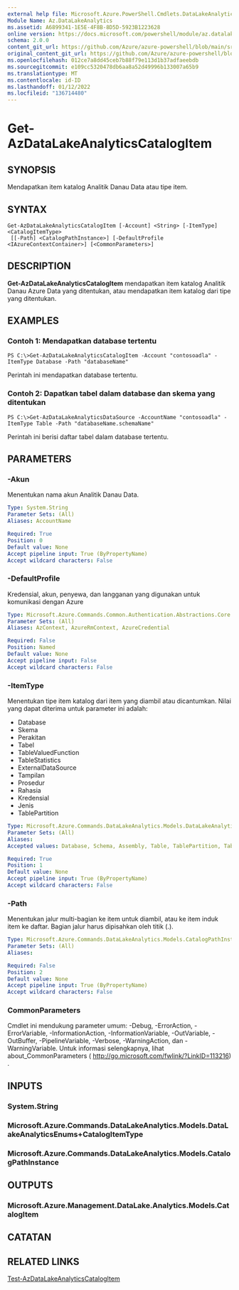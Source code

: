 ```yaml
---
external help file: Microsoft.Azure.PowerShell.Cmdlets.DataLakeAnalytics.dll-Help.xml
Module Name: Az.DataLakeAnalytics
ms.assetid: A6899341-1E5E-4F8B-8D5D-5923B1223628
online version: https://docs.microsoft.com/powershell/module/az.datalakeanalytics/get-azdatalakeanalyticscatalogitem
schema: 2.0.0
content_git_url: https://github.com/Azure/azure-powershell/blob/main/src/DataLakeAnalytics/DataLakeAnalytics/help/Get-AzDataLakeAnalyticsCatalogItem.md
original_content_git_url: https://github.com/Azure/azure-powershell/blob/main/src/DataLakeAnalytics/DataLakeAnalytics/help/Get-AzDataLakeAnalyticsCatalogItem.md
ms.openlocfilehash: 012ce7a8dd45ceb7b88f79e113d1b37adfaeebdb
ms.sourcegitcommit: e109cc5320478db6aa8a52d49996b133007a65b9
ms.translationtype: MT
ms.contentlocale: id-ID
ms.lasthandoff: 01/12/2022
ms.locfileid: "136714480"
---
```

# Get-AzDataLakeAnalyticsCatalogItem

## SYNOPSIS
Mendapatkan item katalog Analitik Danau Data atau tipe item.

## SYNTAX

```
Get-AzDataLakeAnalyticsCatalogItem [-Account] <String> [-ItemType] <CatalogItemType>
 [[-Path] <CatalogPathInstance>] [-DefaultProfile <IAzureContextContainer>] [<CommonParameters>]
```

## DESCRIPTION
**Get-AzDataLakeAnalyticsCatalogItem** mendapatkan item katalog Analitik Danau Azure Data yang ditentukan, atau mendapatkan item katalog dari tipe yang ditentukan.

## EXAMPLES

### Contoh 1: Mendapatkan database tertentu
```
PS C:\>Get-AzDataLakeAnalyticsCatalogItem -Account "contosoadla" -ItemType Database -Path "databaseName"
```

Perintah ini mendapatkan database tertentu.

### Contoh 2: Dapatkan tabel dalam database dan skema yang ditentukan
```
PS C:\>Get-AzDataLakeAnalyticsDataSource -AccountName "contosoadla" -ItemType Table -Path "databaseName.schemaName"
```

Perintah ini berisi daftar tabel dalam database tertentu.

## PARAMETERS

### -Akun
Menentukan nama akun Analitik Danau Data.

```yaml
Type: System.String
Parameter Sets: (All)
Aliases: AccountName

Required: True
Position: 0
Default value: None
Accept pipeline input: True (ByPropertyName)
Accept wildcard characters: False
```

### -DefaultProfile
Kredensial, akun, penyewa, dan langganan yang digunakan untuk komunikasi dengan Azure

```yaml
Type: Microsoft.Azure.Commands.Common.Authentication.Abstractions.Core.IAzureContextContainer
Parameter Sets: (All)
Aliases: AzContext, AzureRmContext, AzureCredential

Required: False
Position: Named
Default value: None
Accept pipeline input: False
Accept wildcard characters: False
```

### -ItemType
Menentukan tipe item katalog dari item yang diambil atau dicantumkan.
Nilai yang dapat diterima untuk parameter ini adalah:
- Database
- Skema
- Perakitan
- Tabel
- TableValuedFunction
- TableStatistics
- ExternalDataSource
- Tampilan
- Prosedur
- Rahasia
- Kredensial
- Jenis
- TablePartition

```yaml
Type: Microsoft.Azure.Commands.DataLakeAnalytics.Models.DataLakeAnalyticsEnums+CatalogItemType
Parameter Sets: (All)
Aliases:
Accepted values: Database, Schema, Assembly, Table, TablePartition, TableValuedFunction, TableStatistics, ExternalDataSource, View, Procedure, Secret, Credential, Types, Package

Required: True
Position: 1
Default value: None
Accept pipeline input: True (ByPropertyName)
Accept wildcard characters: False
```

### -Path
Menentukan jalur multi-bagian ke item untuk diambil, atau ke item induk item ke daftar.
Bagian jalur harus dipisahkan oleh titik (.).

```yaml
Type: Microsoft.Azure.Commands.DataLakeAnalytics.Models.CatalogPathInstance
Parameter Sets: (All)
Aliases:

Required: False
Position: 2
Default value: None
Accept pipeline input: True (ByPropertyName)
Accept wildcard characters: False
```

### CommonParameters
Cmdlet ini mendukung parameter umum: -Debug, -ErrorAction, -ErrorVariable, -InformationAction, -InformationVariable, -OutVariable, -OutBuffer, -PipelineVariable, -Verbose, -WarningAction, dan -WarningVariable. Untuk informasi selengkapnya, lihat about_CommonParameters ( http://go.microsoft.com/fwlink/?LinkID=113216) .

## INPUTS

### System.String

### Microsoft.Azure.Commands.DataLakeAnalytics.Models.DataLakeAnalyticsEnums+CatalogItemType

### Microsoft.Azure.Commands.DataLakeAnalytics.Models.CatalogPathInstance

## OUTPUTS

### Microsoft.Azure.Management.DataLake.Analytics.Models.CatalogItem

## CATATAN

## RELATED LINKS

[Test-AzDataLakeAnalyticsCatalogItem](./Test-AzDataLakeAnalyticsCatalogItem.md)


